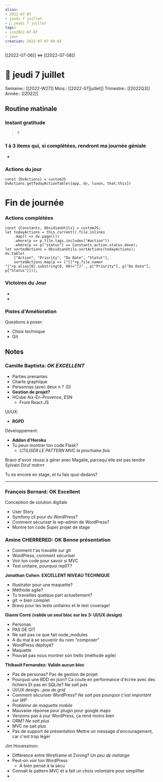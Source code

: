 ```yaml
---
alias:
- 2022-07-07
- jeudi 7 juillet
- 🌄 jeudi 7 juillet
tags:
- iso2022-07-07
- jour
création: 2022-07-07 09:04
---
```

[[2022-07-06]] <=> [[2022-07-08]]

# 🌄 jeudi 7 juillet
Semaine:: [[2022-W27]]
Mois:: [[2022-07|juillet]]
Trimestre:: [[2022Q3]]
Année:: [[2022]]

## Routine matinale

### Instant gratitude
> ?

### 1 à 3 items qui, si complétées, rendront ma journée géniale
- 

### Actions du jour
 ```dataviewjs
const {DvActions} = customJS
DvActions.getTodayActionTable({app, dv, luxon, that:this})
```



# Fin de journée
### Actions complétées

```dataviewjs
const {Constants, ObsidianUtils} = customJS;
let todayActions = this.current().file.inlinks
    .map(l => dv.page(l))
    .where(p => p.file.tags.includes("#action"))
    .where(p => p["status"] == Constants.action.status.done);
let sortedActions = ObsidianUtils.sortActions(todayActions);
dv.table(
	["Action", "Priority", "Do Date", "Statut"],
    sortedActions.map(p => ["[["+p.file.name+ "|"+p.alias[0].substring(0, 60)+"]]" , p["Priority"], p["Do Date"], p["Status"]]));
```

### Victoires du Jour
-
-

### Pistes d'Amélioration


Questions à poser:
- Choix technique
- Git

## Notes

### Camille Baptista: *OK EXCELLENT*
- Parties prenantes
- Charte graphique
- Personnas (avec deux n ? :D)
- **Gestion de projet?**
- HCube Aix-En-Provence, ESN
    - Front React.JS

UI/UX: 
- **RGPD**

Développement:
- **Addon d'Heroku**
- Tu peux montrer ton code Flask?
    - *UTILISER LE PATTERN MVC la prochaine fois*




Bravo d'avoir réussi à gérer avec Magalie, parcequ'elle est pas tendre
Sylvain Diruf mdrrrr

Tu es encore en stage, et tu fais quoi dedans?


---

### François Bernard: OK Excellent
Conception de solution digitale
- User Story
- Symfony cli pour du WordPress?
- Comment sécuriser le wp-admin de WordPress?
- Montre ton code
Super projet de stage


### Amine CHERRERED: OK Bonne présentation
- Comment t'as travaillé sur git
- WordPress, comment sécuriser
- Voir ton code pour savoir si MVC
- Test unitaire, pourquoi replIT?

**Jonathan Cohen:  EXCELLENT NIVEAU TECHNIQUE**
- Illustrator pour une maquette?
- Méthode agile?
- Tu travailles quelque part actuellement?
- git -> bien complet
- Bravo pour les tests unitaires et le test coverage!

**Gianni Corré** **(valide un seul bloc sur les 3: UI/UX design)**
- Personas
- PAS DE GIT
- Ne sait pas ce que fait node_modules
- A du mal à se souvenir du nom "composer"
- WordPress déployé?
- Maquette
- Pouvait pas nous montrer son trello (méthode agile)


**Thibault Fernandez: Valide aucun bloc**
- Pas de personas? Pas de gestion de projet
- Pourquoi une BDD en json? Ca coute en performance d'écrire avec des fichiers Et pas en SQLite? *Ne sait pas*
- UI/UX design...*pas de grid*
- Comment sécuriser WordPress? *Ne sait pas pourquoi c'est important sur WP*
- *Problème de maquette mobile*
- Mauvaise réponse pour plugin pour google maps
- Versions pas à jour WordPress, ça rend moins bien
- ORM? *Ne sait plus*
- MVC ne sait plus
- Pas de support de présentation
Mettre un message d'encouragement, car c'est trop léger

Jim Houessinon:
- Différence entre Wireframe et Zoning? *Un peu de mélange*
- Peut-on voir ton WordPress
    - A bien pensé à la sécu
- Connaît le pattern MVC et a fait un choix volontaire pour simplifier 
- 